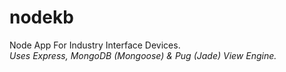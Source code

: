 # nodekb
Node App For Industry Interface Devices.<br/>
<i>Uses Express, MongoDB (Mongoose) & Pug (Jade) View Engine.</i>

